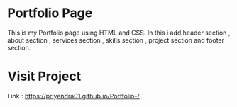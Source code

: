 # Portfolio Page

This is my Portfolio page using HTML and CSS. In this i add header section ,
about section , services section , skills section , project section and footer section.

# Visit Project 
Link : https://priyendra01.github.io/Portfolio-/
